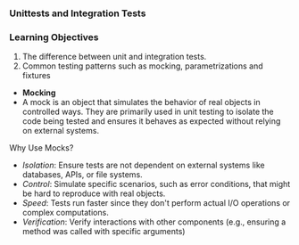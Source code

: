 ### Unittests and Integration Tests

### Learning Objectives
1. The difference between unit and integration tests.
2. Common testing patterns such as mocking, parametrizations and fixtures
- **Mocking**
- A mock is an object that simulates the behavior of real objects in controlled ways. They are primarily used in unit testing to isolate the code being tested and ensures it behaves as expected without relying on external systems.

Why Use Mocks?
- _Isolation_: Ensure tests are not dependent on external systems like databases, APIs, or file systems.
- _Control_: Simulate specific scenarios, such as error conditions, that might be hard to reproduce with real objects.
- _Speed_: Tests run faster since they don't perform actual I/O operations or complex computations.
- _Verification_: Verify interactions with other components (e.g., ensuring a method was called with specific arguments)

